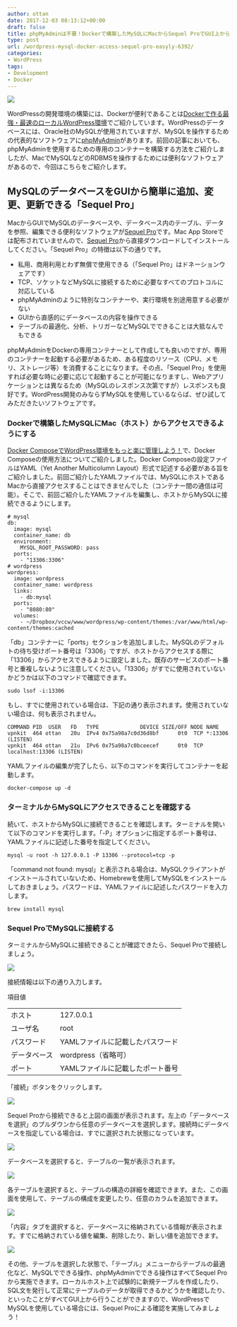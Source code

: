 ```yaml
---
author: ottan
date: 2017-12-03 08:13:12+00:00
draft: false
title: phpMyAdminは不要！Dockerで構築したMySQLにMacからSequel ProでGUI上からデータベースを簡単に編集する
type: post
url: /wordpress-mysql-docker-access-sequel-pro-easyly-6392/
categories:
- WordPress
tags:
- Development
- Docker
---
```


![](/images/2017/12/171203-5a237a8ae9047.png)






WordPressの開発環境の構築には、Dockerが便利であることは[Dockerで作る最強・最速のローカルWordPress環境](https://ottan.xyz/docker-wordpress-best-practice-5164/)でご紹介しています。WordPressのデータベースには、Oracle社のMySQLが使用されていますが、MySQLを操作するための代表的なソフトウェアに[phpMyAdmin](https://www.phpmyadmin.net/)があります。前回の記事においても、phpMyAdminを使用するための専用のコンテナーを構築する方法をご紹介しましたが、MacでMySQLなどのRDBMSを操作するためには便利なソフトウェアがあるので、今回はこちらをご紹介します。





## MySQLのデータベースをGUIから簡単に追加、変更、更新できる「Sequel Pro」





MacからGUIでMySQLのデータベースや、データベース内のテーブル、データを参照、編集できる便利なソフトウェアが[Sequel Pro](https://www.sequelpro.com/)です。Mac App Storeでは配布されていませんので、[Sequel Pro](https://www.sequelpro.com/)から直接ダウンロードしてインストールしてください。「Sequel Pro」の特徴は以下の通りです。






  * 私用、商用利用とわず無償で使用できる（「Sequel Pro」はドネーションウェアです）
  * TCP、ソケットなどMySQLに接続するために必要なすべてのプロトコルに対応している
  * phpMyAdminのように特別なコンテナーや、実行環境を別途用意する必要がない
  * GUIから直感的にデータベースの内容を操作できる
  * テーブルの最適化、分析、トリガーなどMySQLでできることは大抵なんでもできる




phpMyAdminをDockerの専用コンテナーとして作成しても良いのですが、専用のコンテナーを起動する必要があるため、ある程度のリソース（CPU、メモリ、ストレージ等）を消費することになります。その点、「Sequel Pro」を使用すれば必要な時に必要に応じて起動することが可能になりますし、Webアプリケーションとは異なるため（MySQLのレスポンス次第ですが）レスポンスも良好です。WordPress開発のみならずMySQLを使用しているならば、ぜひ試してみただきたいソフトウェアです。





### Dockerで構築したMySQLにMac（ホスト）からアクセスできるようにする





[Docker ComposeでWordPress環境をもっと楽に管理しよう！](https://ottan.xyz/docker-compose-wordpress-5694/)で、Docker Composeの使用方法についてご紹介しました。Docker Composeの設定ファイルはYAML（Yet Another Multicolumn Layout）形式で記述する必要がある旨をご紹介しました。前回ご紹介したYAMLファイルでは、MySQLにホストであるMacから直接アクセスすることはできませんでした（コンテナー間の通信は可能）。そこで、前回ご紹介したYAMLファイルを編集し、ホストからMySQLに接続できるようにします。




    
    # mysql
    db:
      image: mysql
      container_name: db
      environment:
        MYSQL_ROOT_PASSWORD: pass
      ports:
        - "13306:3306"
    # wordpress
    wordpress:
      image: wordpress
      container_name: wordpress
      links:
        - db:mysql
      ports:
        - "8080:80"
      volumes:
        - ~/Dropbox/vccw/www/wordpress/wp-content/themes:/var/www/html/wp-content/themes:cached





「db」コンテナーに「ports」セクションを追加しました。MySQLのデフォルトの待ち受けポート番号は「3306」ですが、ホストからアクセスする際に「13306」からアクセスできるように設定しました。既存のサービスのポート番号と重複しないように注意してください。「13306」がすでに使用されていないかどうかは以下のコマンドで確認できます。




    
    sudo lsof -i:13306





もし、すでに使用されている場合は、下記の通り表示されます。使用されていない場合は、何も表示されません。




    
    COMMAND PID  USER   FD   TYPE             DEVICE SIZE/OFF NODE NAME
    vpnkit  464 ottan   20u  IPv4 0x75a98a7c0d36d8bf      0t0  TCP *:13306 (LISTEN)
    vpnkit  464 ottan   21u  IPv6 0x75a98a7c0bceecef      0t0  TCP localhost:13306 (LISTEN)





YAMLファイルの編集が完了したら、以下のコマンドを実行してコンテナーを起動します。




    
    docker-compose up -d





### ターミナルからMySQLにアクセスできることを確認する





続いて、ホストからMySQLに接続できることを確認します。ターミナルを開いて以下のコマンドを実行します。「-P」オプションに指定するポート番号は、YAMLファイルに記述した番号を指定してください。




    
    mysql -u root -h 127.0.0.1 -P 13306 --protocol=tcp -p





「command not found: mysql」と表示される場合は、MySQLクライアントがインストールされていないため、Homebrewを使用してMySQLをインストールしておきましょう。パスワードは、YAMLファイルに記述したパスワードを入力します。




    
    brew install mysql





### Sequel ProでMySQLに接続する





ターミナルからMySQLに接続できることが確認できたら、Sequel Proで接続しましょう。





![](/images/2017/12/171203-5a237aa0adc22.png)






接続情報は以下の通り入力します。






<table >
<tr >項目値</tr>
<tr >
<td >ホスト
</td>
<td >127.0.0.1
</td></tr>
<tr >
<td >ユーザ名
</td>
<td >root
</td></tr>
<tr >
<td >パスワード
</td>
<td >YAMLファイルに記載したパスワード
</td></tr>
<tr >
<td >データベース
</td>
<td >wordpress（省略可）
</td></tr>
<tr >
<td >ポート
</td>
<td >YAMLファイルに記載したポート番号
</td></tr>
</table>






「接続」ボタンをクリックします。





![](/images/2017/12/171203-5a237ae007b1e.png)






Sequel Proから接続できると上図の画面が表示されます。左上の「データベースを選択」のプルダウンから任意のデータベースを選択します。接続時にデータベースを指定している場合は、すでに選択された状態になっています。





![](/images/2017/12/171203-5a237b060afca.png)






データベースを選択すると、テーブルの一覧が表示されます。





![](/images/2017/12/171203-5a237b5fcd99d.png)






各テーブルを選択すると、テーブルの構造の詳細を確認できます。また、この画面を使用して、テーブルの構成を変更したり、任意のカラムを追加できます。





![](/images/2017/12/171203-5a237b67b3039.png)






「内容」タブを選択すると、データベースに格納されている情報が表示されます。すでに格納されている値を編集、削除したり、新しい値を追加できます。





![](/images/2017/12/171203-5a23af8ad8d6d.png)






その他、テーブルを選択した状態で、「テーブル」メニューからテーブルの最適化など、MySQLでできる操作、phpMyAdminでできる操作はすべてSequel Proから実施できます。ローカルホスト上で試験的に新規テーブルを作成したり、SQL文を発行して正常にテーブルのデータが取得できるかどうかを確認したり、といったことがすべてGUI上から行うことができますので、WordPressでMySQLを使用している場合には、Sequel Proによる確認を実施してみましょう！
